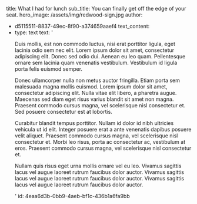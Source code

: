 title: What I had for lunch
sub_title: You can finally get off the edge of your seat.
hero_image: /assets/img/redwood-sign.jpg
author:
  - d5115511-8837-49ec-8f90-a374659aaef4
text_content:
  - 
    type: text
    text: '<p>Duis mollis, est non commodo luctus, nisi erat porttitor ligula, eget lacinia odio sem nec elit. Lorem ipsum dolor sit amet, consectetur adipiscing elit. Donec sed odio dui. Aenean eu leo quam. Pellentesque ornare sem lacinia quam venenatis vestibulum. Vestibulum id ligula porta felis euismod semper.</p><p>Donec ullamcorper nulla non metus auctor fringilla. Etiam porta sem malesuada magna mollis euismod. Lorem ipsum dolor sit amet, consectetur adipiscing elit. Nulla vitae elit libero, a pharetra augue. Maecenas sed diam eget risus varius blandit sit amet non magna. Praesent commodo cursus magna, vel scelerisque nisl consectetur et. Sed posuere consectetur est at lobortis.</p><p>Curabitur blandit tempus porttitor. Nullam id dolor id nibh ultricies vehicula ut id elit. Integer posuere erat a ante venenatis dapibus posuere velit aliquet. Praesent commodo cursus magna, vel scelerisque nisl consectetur et. Morbi leo risus, porta ac consectetur ac, vestibulum at eros. Praesent commodo cursus magna, vel scelerisque nisl consectetur et.</p><p>Nullam quis risus eget urna mollis ornare vel eu leo. Vivamus sagittis lacus vel augue laoreet rutrum faucibus dolor auctor. Vivamus sagittis lacus vel augue laoreet rutrum faucibus dolor auctor. Vivamus sagittis lacus vel augue laoreet rutrum faucibus dolor auctor.</p>'
id: 4eaa6d3b-0bb9-4aeb-bf1c-436b1a6fa9bb
